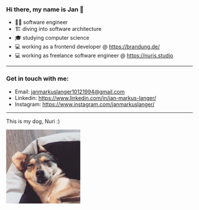 ### Hi there, my name is Jan 👋

- 🧑‍💼 software engineer
- 🏗️ diving into software architecture
- 🎓 studying computer science
- 💻 working as a frontend developer @ https://brandung.de/
- 💻 working as freelance software engineer @ https://nuris.studio

---

### Get in touch with me:

- Email: [janmarkuslanger10121994@gmail.com](janmarkuslanger10121994@gmail.com) 
- Linkedin: https://www.linkedin.com/in/jan-markus-langer/
- Instagram: https://www.instagram.com/janmarkuslanger/

---

<p>This is my dog, Nuri :)</p>
<img width="200" src="nuri.jpeg" />

